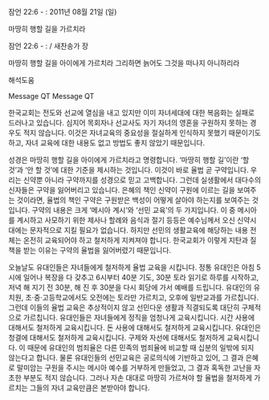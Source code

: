 잠언 22:6 - : 
2011년 08월 21일 (일)

마땅히 행할 길을 가르치라



잠언 22:6 - : / 새찬송가  장


마땅히 행할 길을 아이에게 가르치라 그리하면 늙어도 그것을 떠나지 아니하리라

해석도움




Message QT
Message QT

한국교회는 전도와 선교에 열심을 내고 있지만 이미 자녀세대에 대한 복음화는 실패로 드러나고 있습니다. 심지어 목회자나 선교사도 자기 자녀의 영혼을 구원하지 못하는 경우도 적지 않습니다. 이것은 자녀교육의 중요성을 절실하게 인식하지 못했기 때문이기도 하고, 자녀 교육에 대한 내용도 없고 방법도 좋지 않았기 때문입니다. 

성경은 마땅히 행할 길을 아이에게 가르치라고 명령합니다. ‘마땅히 행할 길’이란 ‘할 것’과 ‘안 할 것’에 대한 기준을 제시하는 것입니다. 이것이 바로 율법 곧 구약입니다. 우리는 신약뿐 아니라 구약까지를 성경으로 믿고 고백합니다. 그런데 실생활에서 대다수의 신자들은 구약을 잃어버리고 있습니다. 은혜의 책인 신약이 구원에 이르는 길을 보여주는 것이라면, 율법의 책인 구약은 구원받은 백성이 어떻게 살아야 하는지를 보여주는 것입니다. 구약의 내용은 크게 ‘메시아 계시’와 ‘선민 교육’의 두 가지입니다. 이 중 메시아를 계시하고 사모하기 위한 제사나 할례와 음식과 절기 등등은 예수님께서 오신 신약시대에는 문자적으로 지킬 필요가 없습니다. 하지만 선민의 생활교육에 해당하는 내용 전체는 온전히 교육되어야 하고 철저하게 지켜져야 합니다. 한국교회가 이렇게 지탄과 질책을 받는 이유는 구약의 율법을 잃어버렸기 때문입니다.  

오늘날도 유대인들은 자녀들에게 철저하게 율법 교육을 시킵니다. 정통 유대인은 아침 5시에 일어나 복장을 다 갖추고 6시부터 40분 기도, 30분 토라 읽기로 하루를 시작하고, 저녁 해 지기 전 30분, 해 진 후 30분을 다시 회당에 가서 예배를 드립니다. 유대인의 유치원, 초·중·고등학교에서도 오전에는 토라만 가르치고, 오후에 일반교과를 가르칩니다. 그런데 이들의 율법 교육은 추상적이지 않고 선민다운 생활과 직결되도록 대단히 구체적으로 가르칩니다. 유대인들은 자녀들에게 정직을 엄청나게 교육시킵니다. 시간 사용에 대해서도 철저하게 교육시킵니다. 돈 사용에 대해서도 철저하게 교육시킵니다. 유대인은 청결에 대해서도 철저하게 교육시킵니다. 구제와 자선에 대해서도 철저하게 교육시킵니다. 이 때문에 유대인의 범죄율은 다른 민족의 범죄율에 비교할 때 십분의 일밖에 되지 않는다고 합니다. 물론 유대인들의 선민교육은 공로의식에 기반하고 있어, 그 결과 은혜로 말미암는 구원을  주시는 메시아 예수를 거부하게 만들었고, 그 결과 혹독한 고난을 자초한 부분도 적지 않습니다. 그러나 자손 대대로 마땅히 가르쳐야 할 율법을 철저하게 가르치는 그들의 자녀 교육만큼은 본받아야 합니다.